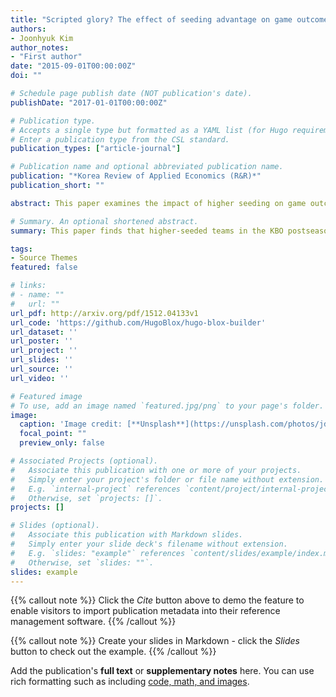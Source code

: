 ```yaml
---
title: "Scripted glory? The effect of seeding advantage on game outcomes in the Korean Professional Baseball Postseason"
authors:
- Joonhyuk Kim
author_notes:
- "First author"
date: "2015-09-01T00:00:00Z"
doi: ""

# Schedule page publish date (NOT publication's date).
publishDate: "2017-01-01T00:00:00Z"

# Publication type.
# Accepts a single type but formatted as a YAML list (for Hugo requirements).
# Enter a publication type from the CSL standard.
publication_types: ["article-journal"]

# Publication name and optional abbreviated publication name.
publication: "*Korea Review of Applied Economics (R&R)*"
publication_short: ""

abstract: This paper examines the impact of higher seeding on game outcomes in the KBO League postseason. Using data from all postseason games between 1989 and 2024 – excluding the 1999 and 2000 seasons – this study finds that higher seeding increases the probability of winning in the first stage (Wild Card) and the last stage (Korean Series). In the same stages, higher-seeded teams also tend to win by larger margins, with the estimated seeding effect being approximately three runs. Given that the majority of postseason games are decided by a margin of three runs or fewer, the estimated seeding effect suggests that it can materially affect not only individual game outcomes but also ultimately determine the postseason winner.

# Summary. An optional shortened abstract.
summary: This paper finds that higher-seeded teams in the KBO postseason—especially in the Wild Card and Korean Series—are more likely to win and do so by wider margins. Given that most games are decided by three runs or fewer, the estimated seeding effect of about three runs may significantly shape postseason outcomes.

tags:
- Source Themes
featured: false

# links:
# - name: ""
#   url: ""
url_pdf: http://arxiv.org/pdf/1512.04133v1
url_code: 'https://github.com/HugoBlox/hugo-blox-builder'
url_dataset: ''
url_poster: ''
url_project: ''
url_slides: ''
url_source: ''
url_video: ''

# Featured image
# To use, add an image named `featured.jpg/png` to your page's folder. 
image:
  caption: 'Image credit: [**Unsplash**](https://unsplash.com/photos/jdD8gXaTZsc)'
  focal_point: ""
  preview_only: false

# Associated Projects (optional).
#   Associate this publication with one or more of your projects.
#   Simply enter your project's folder or file name without extension.
#   E.g. `internal-project` references `content/project/internal-project/index.md`.
#   Otherwise, set `projects: []`.
projects: []

# Slides (optional).
#   Associate this publication with Markdown slides.
#   Simply enter your slide deck's filename without extension.
#   E.g. `slides: "example"` references `content/slides/example/index.md`.
#   Otherwise, set `slides: ""`.
slides: example
---
```


{{% callout note %}}
Click the *Cite* button above to demo the feature to enable visitors to import publication metadata into their reference management software.
{{% /callout %}}

{{% callout note %}}
Create your slides in Markdown - click the *Slides* button to check out the example.
{{% /callout %}}

Add the publication's **full text** or **supplementary notes** here. You can use rich formatting such as including [code, math, and images](https://docs.hugoblox.com/content/writing-markdown-latex/).
